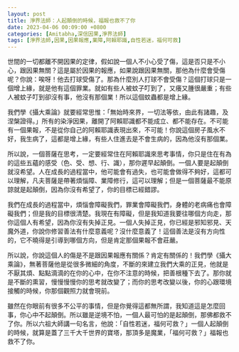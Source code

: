 ```yaml
---
layout: post
title: 淨界法師：人起顛倒的時候，福報也救不了你
date: 2023-04-06 00:09:00 +0800
categories: [Amitabha,深信因果,淨界法師]
tags: [淨界法師,因果,因果報應,業障,阿賴耶識,自性若迷，福何可救]
---
```


世間的一切都離不開因果的定律，假如說一個人不小心受了傷，這是否只是不小心，跟因果無關？這是屬於因果的報應，如果說跟因果無關，那他為什麼會受傷呢？你說：唉呀！他去打球受傷了。那為什麼別人打球不會受傷？這個打球只是一個增上緣，就是他有這個罪業。就如有些人被蚊子叮到了，又癢又腫很嚴重；有些人被蚊子叮到卻沒有事，他沒有那個業！所以這個蚊蟲都是增上緣。

我們學《攝大乘論》就要經常思惟：「無始時來界，一切法等依，由此有諸趣，及涅槃證得。」所有的染淨因果，離開了阿賴耶識都不能成立、都不能存在。不可能有一個果報，不是從你自己的阿賴耶識表現出來，不可能！你說這個房子風水不好，我生病了，這都是增上緣，有些人住進去是不會生病的，因為他沒有那個業。

所以說，一個菩薩在思考，一定要經常住在阿賴耶識來思考事情，你只是住在有為的這些五蘊的感受（色、受、想、行、識），那你遲早起顛倒。一個人要是起顛倒就沒希望。人在成長的過程當中，他可能會有過失，也可能會做得不夠好，這都可以理解，凡夫菩薩是帶著煩惱障、業障修行，這可以理解；但是一個菩薩最不能原諒就是起顛倒，因為你沒有希望了，你的目標已經錯謬。

我們在成長的過程當中，煩惱會障礙我們，罪業會障礙我們，身體的老病痛也會障礙我們；但是我的目標很清楚。我現在有障礙，但是我知道我要往哪個方向走，那你這個人有希望，因為你沒有失掉正見。一個人失掉正見，你已經是邪知邪見、天魔外道，你說你修習善法有什麼意義呢？沒什麼意義了！這個善法是沒有方向性的，它不曉得是引導到哪個方向，但是肯定那個果報不會莊嚴。

所以說，你說這個人的傷是不是跟因果報應有關係？肯定有關係的！我們學《攝大乘論》，無著菩薩他是從很多微細的角度，不斷的來建立我們大乘的正見，他就是不厭其煩、點點滴滴的在你的心中，在你不注意的時候，把善根種下去了。那你就是不斷的熏習，慢慢慢慢你的思考就改變了；而你的思考改變以後，你的心跟環境接觸的時候，你那個觀照力就會現前。

雖然在你眼前有很多不公平的事情，但是你覺得這都無所謂，我知道這是怎麼回事，你心中不起顛倒。所以雖是逆境不怕，一個人最可怕的是起顛倒，那佛都救不了你。所以六祖大師講一句名言，他說：「自性若迷，福何可救？」一個人起顛倒的時候，就算是蓋了三千大千世界的寶塔，那頂多是魔業，「福何可救？」福報也救不了你。